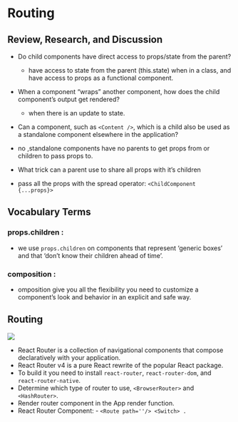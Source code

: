# Routing

## Review, Research, and Discussion

* Do child components have direct access to props/state from the parent?
  *  have access to state from the parent (this.state) when in a class, and have access to props as a functional component.
  
* When a component “wraps” another component, how does the child component’s output get rendered?
  * when there is an update to state.

* Can a component, such as `<Content />`, which is a child also be used as a standalone component elsewhere in the application?
 * no ,standalone components have no parents to get props from or children to pass props to.

* What trick can a parent use to share all props with it’s children
 * pass all the props with the spread operator: `<ChildComponent {...props}>`


## Vocabulary Terms

### props.children :
  * we use `props.children` on components that represent ‘generic boxes’ and that ‘don’t know their children ahead of time’.
### composition :
  * omposition give you all the flexibility you need to customize a component’s look and behavior in an explicit and safe way.



## Routing

<img src ="https://i.morioh.com/c794445099.png">

* React Router is a collection of navigational components that compose declaratively with your application. 
* React Router v4 is a pure React rewrite of the popular React package.
* To build it you need to install `react-router`, `react-router-dom`, and `react-router-native`.
* Determine which type of router to use, `<BrowserRouter>` and `<HashRouter>`.
* Render router component in the App render function.
* React Router Component: - `<Route path=''/> <Switch> .`